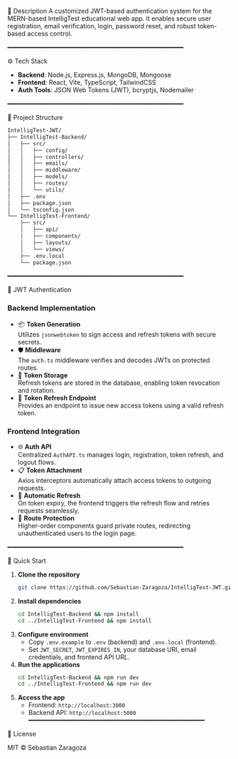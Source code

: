 🔐 Description
A customized JWT-based authentication system for the MERN-based IntelligTest educational web app. It enables secure user registration, email verification, login, password reset, and robust token-based access control.

━━━━━━━━━━━━━━━━━━━━━━━━━━━━━━━━━━━━━━━━━━━━━━━

⚙️ Tech Stack

- **Backend**: Node.js, Express.js, MongoDB, Mongoose
- **Frontend**: React, Vite, TypeScript, TailwindCSS
- **Auth Tools**: JSON Web Tokens (JWT), bcryptjs, Nodemailer

━━━━━━━━━━━━━━━━━━━━━━━━━━━━━━━━━━━━━━━━━━━━━━━

📂 Project Structure

```bash
IntelligTest-JWT/
├── IntelligTest-Backend/
│   ├── src/
│   │   ├── config/
│   │   ├── controllers/
│   │   ├── emails/
│   │   ├── middleware/
│   │   ├── models/
│   │   ├── routes/
│   │   └── utils/
│   ├── .env
│   ├── package.json
│   └── tsconfig.json
└── IntelligTest-Frontend/
    ├── src/
    │   ├── api/
    │   ├── components/
    │   ├── layouts/
    │   └── views/
    ├── .env.local
    └── package.json
```

━━━━━━━━━━━━━━━━━━━━━━━━━━━━━━━━━━━━━━━━━━━━━━━

🔑 JWT Authentication

### Backend Implementation

- 📦 **Token Generation**  
  Utilizes `jsonwebtoken` to sign access and refresh tokens with secure secrets.
- 🛡️ **Middleware**  
  The `auth.ts` middleware verifies and decodes JWTs on protected routes.
- 💾 **Token Storage**  
  Refresh tokens are stored in the database, enabling token revocation and rotation.
- 🔄 **Token Refresh Endpoint**  
  Provides an endpoint to issue new access tokens using a valid refresh token.

### Frontend Integration

- 🌐 **Auth API**  
  Centralized `AuthAPI.ts` manages login, registration, token refresh, and logout flows.
- 📋 **Token Attachment**  
  Axios interceptors automatically attach access tokens to outgoing requests.
- 🔄 **Automatic Refresh**  
  On token expiry, the frontend triggers the refresh flow and retries requests seamlessly.
- 🚪 **Route Protection**  
  Higher-order components guard private routes, redirecting unauthenticated users to the login page.

━━━━━━━━━━━━━━━━━━━━━━━━━━━━━━━━━━━━━━━━━━━━━━━

🚀 Quick Start

1. **Clone the repository**  
   ```bash
   git clone https://github.com/Sebastian-Zaragoza/IntelligTest-JWT.git
   ```
2. **Install dependencies**  
   ```bash
   cd IntelligTest-Backend && npm install
   cd ../IntelligTest-Frontend && npm install
   ```
3. **Configure environment**  
   - Copy `.env.example` to `.env` (backend) and `.env.local` (frontend).  
   - Set `JWT_SECRET`, `JWT_EXPIRES_IN`, your database URI, email credentials, and frontend API URL.
4. **Run the applications**  
   ```bash
   cd IntelligTest-Backend && npm run dev
   cd ../IntelligTest-Frontend && npm run dev
   ```
5. **Access the app**  
   - Frontend: `http://localhost:3000`  
   - Backend API: `http://localhost:5000`
━━━━━━━━━━━━━━━━━━━━━━━━━━━━━━━━━━━━━━━━━━━━━━━

📄 License

MIT © Sebastian Zaragoza
